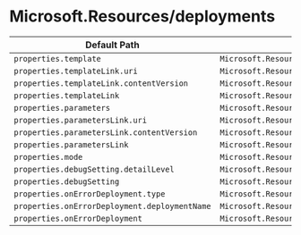 # Microsoft.Resources/deployments

| Default Path | Alias |
|---|---|
| `properties.template` | `Microsoft.Resources/deployments/template` |
| `properties.templateLink.uri` | `Microsoft.Resources/deployments/templateLink.uri` |
| `properties.templateLink.contentVersion` | `Microsoft.Resources/deployments/templateLink.contentVersion` |
| `properties.templateLink` | `Microsoft.Resources/deployments/templateLink` |
| `properties.parameters` | `Microsoft.Resources/deployments/parameters` |
| `properties.parametersLink.uri` | `Microsoft.Resources/deployments/parametersLink.uri` |
| `properties.parametersLink.contentVersion` | `Microsoft.Resources/deployments/parametersLink.contentVersion` |
| `properties.parametersLink` | `Microsoft.Resources/deployments/parametersLink` |
| `properties.mode` | `Microsoft.Resources/deployments/mode` |
| `properties.debugSetting.detailLevel` | `Microsoft.Resources/deployments/debugSetting.detailLevel` |
| `properties.debugSetting` | `Microsoft.Resources/deployments/debugSetting` |
| `properties.onErrorDeployment.type` | `Microsoft.Resources/deployments/onErrorDeployment.type` |
| `properties.onErrorDeployment.deploymentName` | `Microsoft.Resources/deployments/onErrorDeployment.deploymentName` |
| `properties.onErrorDeployment` | `Microsoft.Resources/deployments/onErrorDeployment` |

